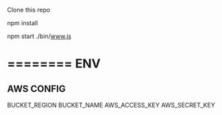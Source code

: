 

Clone this repo 

npm install

npm start ./bin/www.js


========
ENV 
========

AWS CONFIG
-----------
BUCKET_REGION
BUCKET_NAME 
AWS_ACCESS_KEY 
AWS_SECRET_KEY 
